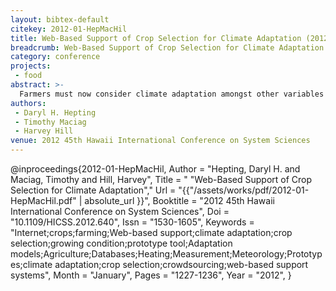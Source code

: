 ```yaml
---
layout: bibtex-default
citekey: 2012-01-HepMacHil
title: Web-Based Support of Crop Selection for Climate Adaptation (2012)
breadcrumb: Web-Based Support of Crop Selection for Climate Adaptation (2012)
category: conference
projects:
 - food
abstract: >-
  Farmers must now consider climate adaptation amongst other variables when they select crops for the coming year. A changing climate means traditional crop choices may not perform well. Yet, it may be difficult to trust recommendations about new crop choices provided without extensive local knowledge. This paper describes the design and implementation of a prototype tool to support Canadian farmers in their crop selections. However, authoritative data about growing conditions that maximize crop performance has been difficult to assemble. Therefore, we propose an extension to the prototype system that would allow farmers to submit reports of crop performance along with data that describes their growing conditions. With many farmers contributing these experience reports, the data in these reports could be mined to provide localized information about the performance of different crops and the conditions which best support each.
authors:
 - Daryl H. Hepting
 - Timothy Maciag
 - Harvey Hill
venue: 2012 45th Hawaii International Conference on System Sciences
---
```

@inproceedings{2012-01-HepMacHil,
	Author =  "Hepting, Daryl H. and Maciag, Timothy and Hill, Harvey",
	Title = " "Web-Based Support of Crop Selection for Climate Adaptation","
	Url = \"{{"/assets/works/pdf/2012-01-HepMacHil.pdf" | absolute_url }}\",
	Booktitle =  "2012 45th Hawaii International Conference on System Sciences",
	Doi =  "10.1109/HICSS.2012.640",
	Issn =  "1530-1605",
	Keywords =  "Internet;crops;farming;Web-based support;climate adaptation;crop selection;growing condition;prototype tool;Adaptation models;Agriculture;Databases;Heating;Measurement;Meteorology;Prototypes;climate adaptation;crop selection;crowdsourcing;web-based support systems",
	Month =  "January",
	Pages =  "1227-1236",
	Year =  "2012",
}
